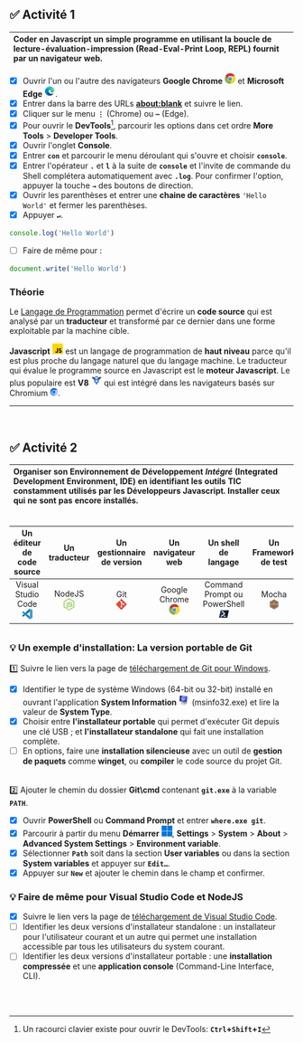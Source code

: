 ## ✅ **Activité 1**

|Coder en **Javascript** un simple programme en utilisant la boucle de lecture-évaluation-impression (Read-Eval-Print Loop, REPL) fournit par un navigateur web.|
|:---|
- [x] Ouvrir l'un ou l'autre des navigateurs **Google Chrome** ![](./rsc/google-chrome-small.png) et **Microsoft Edge** ![](./rsc/microsoft-edge-small.png).
- [x] Entrer dans la barre des URLs [**about:blank**](https://sangafabrice.github.io/redirect.html) et suivre le lien.
- [x] Cliquer sur le menu **`⋮`** (Chrome) ou **`⋯`** (Edge).
- [x] Pour ouvrir le **DevTools**[^1], parcourir les options dans cet ordre **More Tools** > **Developer Tools**.
- [x] Ouvrir l'onglet **Console**.
- [x] Entrer **`con`** et parcourir le menu déroulant qui s'ouvre et choisir **`console`**.
- [x] Entrer l'opérateur **`.`** et **`l`** à la suite de **`console`** et l'invite de commande du Shell complétera automatiquement avec **`.log`**. Pour confirmer l'option, appuyer la touche **`→`** des boutons de direction.
- [x] Ouvrir les parenthèses et entrer une **chaine de caractères** `'Hello World'` et fermer les parenthèses.
- [x] Appuyer **`↵`**.
```js
console.log('Hello World')
```
- [ ] Faire de même pour :
```js
document.write('Hello World')
```

### Théorie

Le [Langage de Programmation](http://deptinfo.cnam.fr/Enseignement/CycleA/AMSI/cours_systemes/04_traduction/traduc.htm) permet d'écrire un **code source** qui est analysé par un **traducteur** et transformé par ce dernier dans une forme exploitable par la machine cible.

**Javascript** ![](./rsc/javascript-small.png) est un langage de programmation de **haut niveau** parce qu'il est plus proche du langage naturel que du langage machine. Le traducteur qui évalue le programme source en Javascript est le **moteur Javascript**. Le plus populaire est **V8** ![](./rsc/v8-small.png) qui est intégré dans les navigateurs basés sur Chromium ![](./rsc/chromium-small.png).

---
<br>

## ✅ **Activité 2**

|Organiser son Environnement de Développement _Intégré_ (Integrated Development Environment, IDE) en identifiant les outils TIC constamment utilisés par les Développeurs Javascript. Installer ceux qui ne sont pas encore installés.|
|:---|
######
|**Un éditeur de code source**|**Un traducteur**|**Un gestionnaire de version**|**Un navigateur web**|**Un shell de langage**|**Un Framework de test**|
|:---:|:---:|:---:|:---:|:---:|:---:|
|Visual Studio Code<br>![](./rsc/visual-studio-code-small.png)|NodeJS<br>![](./rsc/nodejs-small.png)|Git<br>![](./rsc/git-small.png)|Google Chrome<br>![](./rsc/google-chrome-small.png)|Command Prompt ou PowerShell<br>![](./rsc/powershell-small.png)|Mocha<br>![](./rsc/mochajs-small.png)|
######
### 💡 **Un exemple d'installation: La version portable de Git**

1️⃣ Suivre le lien vers la page de [téléchargement de Git pour Windows](https://git-scm.com/download/win).
- [x] Identifier le type de système Windows (64-bit ou 32-bit) installé en ouvrant l'application **System Information** ![](./rsc/msinfo32-small.png) (msinfo32.exe) et lire la valeur de **System Type**.
- [x] Choisir entre **l'installateur portable** qui permet d'exécuter Git depuis une clé USB ; et **l'installateur standalone** qui fait une installation complète.
- [ ] En options, faire une **installation silencieuse** avec un outil de **gestion de paquets** comme **winget**, ou **compiler** le code source du projet Git.
######
2️⃣ Ajouter le chemin du dossier **Git\cmd** contenant **`git.exe`** à la variable **`PATH`**.
- [x] Ouvrir **PowerShell** ou **Command Prompt** et entrer **`where.exe git`**.
- [x] Parcourir à partir du menu **Démarrer** ![](./rsc/windows-start-menu-small.png), **Settings** > **System** > **About** > **Advanced System Settings** > **Environment variable**.
- [x] Sélectionner **`Path`** soit dans la section **User variables** ou dans la section **System variables** et appuyer sur **`Edit…`**.
- [x] Appuyer sur **`New`** et ajouter le chemin dans le champ et confirmer.

### 💡 **Faire de même pour Visual Studio Code et NodeJS**
- [x] Suivre le lien vers la page de [téléchargement de Visual Studio Code](https://code.visualstudio.com/#alt-downloads).
- [ ] Identifier les deux versions d'installateur standalone : un installateur pour l'utilisateur courant et un autre qui permet une installation accessible par tous les utilisateurs du system courant.
- [ ] Identifier les deux versions d'installateur portable : une **installation compressée** et une **application console** (Command-Line Interface, CLI).
<br>
<br>

[^1]: Un racourci clavier existe pour ouvrir le DevTools: **`Ctrl`+`Shift`+`I`**
